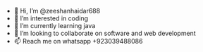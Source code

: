 - 👋 Hi, I’m @zeeshanhaidar688
- 👀 I’m interested in coding
- 🌱 I’m currently learning java
- 💞️ I’m looking to collaborate on software and web development
- 📫 Reach me on whatsapp +923039488086

<!---
zeeshanhaidar688/zeeshanhaidar688 is a ✨ special ✨ repository because its `README.md` (this file) appears on your GitHub profile.
You can click the Preview link to take a look at your changes.
--->
